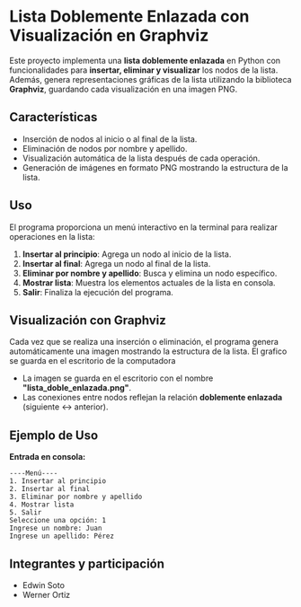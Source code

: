 # Lista Doblemente Enlazada con Visualización en Graphviz

Este proyecto implementa una **lista doblemente enlazada** en Python con funcionalidades para **insertar, eliminar y visualizar** los nodos de la lista. Además, genera representaciones gráficas de la lista utilizando la biblioteca **Graphviz**, guardando cada visualización en una imagen PNG.

## Características
- Inserción de nodos al inicio o al final de la lista.
- Eliminación de nodos por nombre y apellido.
- Visualización automática de la lista después de cada operación.
- Generación de imágenes en formato PNG mostrando la estructura de la lista.

## Uso
El programa proporciona un menú interactivo en la terminal para realizar operaciones en la lista:

1. **Insertar al principio**: Agrega un nodo al inicio de la lista.
2. **Insertar al final**: Agrega un nodo al final de la lista.
3. **Eliminar por nombre y apellido**: Busca y elimina un nodo específico.
4. **Mostrar lista**: Muestra los elementos actuales de la lista en consola.
5. **Salir**: Finaliza la ejecución del programa.

## Visualización con Graphviz
Cada vez que se realiza una inserción o eliminación, el programa genera automáticamente una imagen mostrando la estructura de la lista.
El grafico se guarda en el escritorio de la computadora

- La imagen se guarda en el escritorio con el nombre **"lista_doble_enlazada.png"**.
- Las conexiones entre nodos reflejan la relación **doblemente enlazada** (siguiente ↔ anterior).

## Ejemplo de Uso
**Entrada en consola:**
```
----Menú----
1. Insertar al principio
2. Insertar al final
3. Eliminar por nombre y apellido
4. Mostrar lista
5. Salir
Seleccione una opción: 1
Ingrese un nombre: Juan
Ingrese un apellido: Pérez
```

## Integrantes y participación
- Edwin Soto 
- Werner Ortiz

